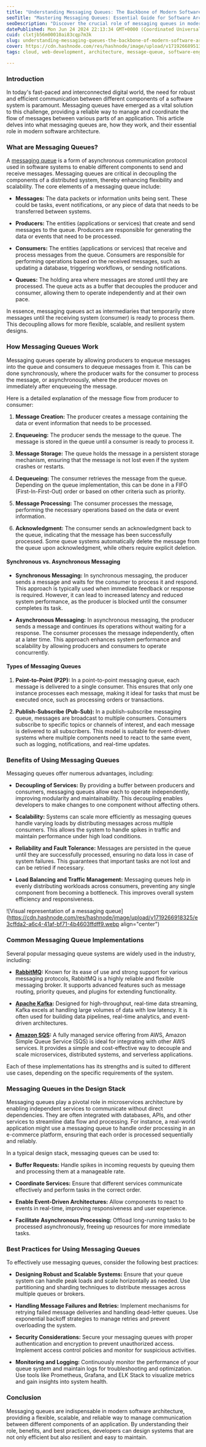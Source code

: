 ```yaml
---
title: "Understanding Messaging Queues: The Backbone of Modern Software Architecture"
seoTitle: "Mastering Messaging Queues: Essential Guide for Software Architecture"
seoDescription: "Discover the crucial role of messaging queues in modern software architecture. Learn how they work, their benefits, and best practices for implementation."
datePublished: Mon Jun 24 2024 22:13:34 GMT+0000 (Coordinated Universal Time)
cuid: clxtjb56m00010ai83cqp7m3k
slug: understanding-messaging-queues-the-backbone-of-modern-software-architecture
cover: https://cdn.hashnode.com/res/hashnode/image/upload/v1719266895133/76373df4-e128-4617-b50e-bc25e2059d00.png
tags: cloud, web-development, architecture, message-queue, software-engineering

---
```


### Introduction

In today's fast-paced and interconnected digital world, the need for robust and efficient communication between different components of a software system is paramount. Messaging queues have emerged as a vital solution to this challenge, providing a reliable way to manage and coordinate the flow of messages between various parts of an application. This article delves into what messaging queues are, how they work, and their essential role in modern software architecture.

### What are Messaging Queues?

A [messaging queue](https://en.wikipedia.org/wiki/Message_queue) is a form of asynchronous communication protocol used in software systems to enable different components to send and receive messages. Messaging queues are critical in decoupling the components of a distributed system, thereby enhancing flexibility and scalability. The core elements of a messaging queue include:

* **Messages:** The data packets or information units being sent. These could be tasks, event notifications, or any piece of data that needs to be transferred between systems.
    
* **Producers:** The entities (applications or services) that create and send messages to the queue. Producers are responsible for generating the data or events that need to be processed.
    
* **Consumers:** The entities (applications or services) that receive and process messages from the queue. Consumers are responsible for performing operations based on the received messages, such as updating a database, triggering workflows, or sending notifications.
    
* **Queues:** The holding area where messages are stored until they are processed. The queue acts as a buffer that decouples the producer and consumer, allowing them to operate independently and at their own pace.
    

In essence, messaging queues act as intermediaries that temporarily store messages until the receiving system (consumer) is ready to process them. This decoupling allows for more flexible, scalable, and resilient system designs.

### How Messaging Queues Work

Messaging queues operate by allowing producers to enqueue messages into the queue and consumers to dequeue messages from it. This can be done synchronously, where the producer waits for the consumer to process the message, or asynchronously, where the producer moves on immediately after enqueueing the message.

Here is a detailed explanation of the message flow from producer to consumer:

1. **Message Creation:** The producer creates a message containing the data or event information that needs to be processed.
    
2. **Enqueueing:** The producer sends the message to the queue. The message is stored in the queue until a consumer is ready to process it.
    
3. **Message Storage:** The queue holds the message in a persistent storage mechanism, ensuring that the message is not lost even if the system crashes or restarts.
    
4. **Dequeueing:** The consumer retrieves the message from the queue. Depending on the queue implementation, this can be done in a FIFO (First-In-First-Out) order or based on other criteria such as priority.
    
5. **Message Processing:** The consumer processes the message, performing the necessary operations based on the data or event information.
    
6. **Acknowledgment:** The consumer sends an acknowledgment back to the queue, indicating that the message has been successfully processed. Some queue systems automatically delete the message from the queue upon acknowledgment, while others require explicit deletion.
    

#### Synchronous vs. Asynchronous Messaging

* **Synchronous Messaging:** In synchronous messaging, the producer sends a message and waits for the consumer to process it and respond. This approach is typically used when immediate feedback or response is required. However, it can lead to increased latency and reduced system performance, as the producer is blocked until the consumer completes its task.
    
* **Asynchronous Messaging:** In asynchronous messaging, the producer sends a message and continues its operations without waiting for a response. The consumer processes the message independently, often at a later time. This approach enhances system performance and scalability by allowing producers and consumers to operate concurrently.
    

#### Types of Messaging Queues

1. **Point-to-Point (P2P):** In a point-to-point messaging queue, each message is delivered to a single consumer. This ensures that only one instance processes each message, making it ideal for tasks that must be executed once, such as processing orders or transactions.
    
2. **Publish-Subscribe (Pub-Sub):** In a publish-subscribe messaging queue, messages are broadcast to multiple consumers. Consumers subscribe to specific topics or channels of interest, and each message is delivered to all subscribers. This model is suitable for event-driven systems where multiple components need to react to the same event, such as logging, notifications, and real-time updates.
    

### Benefits of Using Messaging Queues

Messaging queues offer numerous advantages, including:

* **Decoupling of Services:** By providing a buffer between producers and consumers, messaging queues allow each to operate independently, improving modularity and maintainability. This decoupling enables developers to make changes to one component without affecting others.
    
* **Scalability:** Systems can scale more efficiently as messaging queues handle varying loads by distributing messages across multiple consumers. This allows the system to handle spikes in traffic and maintain performance under high load conditions.
    
* **Reliability and Fault Tolerance:** Messages are persisted in the queue until they are successfully processed, ensuring no data loss in case of system failures. This guarantees that important tasks are not lost and can be retried if necessary.
    
* **Load Balancing and Traffic Management:** Messaging queues help in evenly distributing workloads across consumers, preventing any single component from becoming a bottleneck. This improves overall system efficiency and responsiveness.
    

![Visual representation of a messaging queue](https://cdn.hashnode.com/res/hashnode/image/upload/v1719266918325/e3cffda2-a6c4-41af-bf71-4b4603ffdff9.webp align="center")

### Common Messaging Queue Implementations

Several popular messaging queue systems are widely used in the industry, including:

* [**RabbitMQ**](https://www.rabbitmq.com)**:** Known for its ease of use and strong support for various messaging protocols, RabbitMQ is a highly reliable and flexible messaging broker. It supports advanced features such as message routing, priority queues, and plugins for extending functionality.
    
* [**Apache Kafka**](https://kafka.apache.org)**:** Designed for high-throughput, real-time data streaming, Kafka excels at handling large volumes of data with low latency. It is often used for building data pipelines, real-time analytics, and event-driven architectures.
    
* [**Amazon SQS**](https://aws.amazon.com/sqs/)**:** A fully managed service offering from AWS, Amazon Simple Queue Service (SQS) is ideal for integrating with other AWS services. It provides a simple and cost-effective way to decouple and scale microservices, distributed systems, and serverless applications.
    

Each of these implementations has its strengths and is suited to different use cases, depending on the specific requirements of the system.

### Messaging Queues in the Design Stack

Messaging queues play a pivotal role in microservices architecture by enabling independent services to communicate without direct dependencies. They are often integrated with databases, APIs, and other services to streamline data flow and processing. For instance, a real-world application might use a messaging queue to handle order processing in an e-commerce platform, ensuring that each order is processed sequentially and reliably.

In a typical design stack, messaging queues can be used to:

* **Buffer Requests:** Handle spikes in incoming requests by queuing them and processing them at a manageable rate.
    
* **Coordinate Services:** Ensure that different services communicate effectively and perform tasks in the correct order.
    
* **Enable Event-Driven Architectures:** Allow components to react to events in real-time, improving responsiveness and user experience.
    
* **Facilitate Asynchronous Processing:** Offload long-running tasks to be processed asynchronously, freeing up resources for more immediate tasks.
    

### Best Practices for Using Messaging Queues

To effectively use messaging queues, consider the following best practices:

* **Designing Robust and Scalable Systems:** Ensure that your queue system can handle peak loads and scale horizontally as needed. Use partitioning and sharding techniques to distribute messages across multiple queues or brokers.
    
* **Handling Message Failures and Retries:** Implement mechanisms for retrying failed message deliveries and handling dead-letter queues. Use exponential backoff strategies to manage retries and prevent overloading the system.
    
* **Security Considerations:** Secure your messaging queues with proper authentication and encryption to prevent unauthorized access. Implement access control policies and monitor for suspicious activities.
    
* **Monitoring and Logging:** Continuously monitor the performance of your queue system and maintain logs for troubleshooting and optimization. Use tools like Prometheus, Grafana, and ELK Stack to visualize metrics and gain insights into system health.
    

### Conclusion

Messaging queues are indispensable in modern software architecture, providing a flexible, scalable, and reliable way to manage communication between different components of an application. By understanding their role, benefits, and best practices, developers can design systems that are not only efficient but also resilient and easy to maintain.